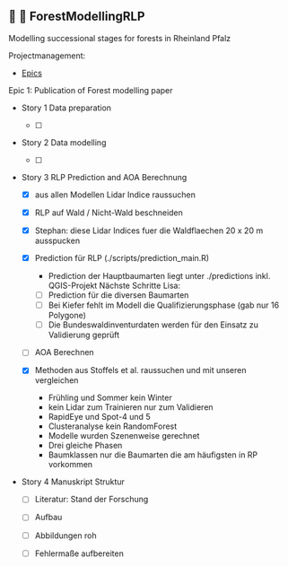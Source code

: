 ## :evergreen_tree: :deciduous_tree:	 ForestModellingRLP

Modelling successional stages for forests in Rheinland Pfalz

Projectmanagement:
* [Epics](https://github.com/envima/ForestModellingRLP/blob/master/projmngmt/Epics.md)

Epic 1: Publication of Forest modelling paper

* Story 1 Data preparation

    - [ ] 

* Story 2 Data modelling

    - [ ]

* Story 3 RLP Prediction and AOA Berechnung

    - [x] aus allen Modellen Lidar Indice raussuchen

    - [x] RLP auf Wald / Nicht-Wald beschneiden

    - [x] Stephan: diese Lidar Indices fuer die Waldflaechen 20 x 20 m ausspucken

    - [X] Prediction für RLP (./scripts/prediction_main.R)
        - Prediction der Hauptbaumarten liegt unter ./predictions inkl. QGIS-Projekt
        Nächste Schritte Lisa:
        - [ ] Prediction für die diversen Baumarten
        - [ ] Bei Kiefer fehlt im Modell die Qualifizierungsphase (gab nur 16 Polygone)
        - [ ] Die Bundeswaldinventurdaten werden für den Einsatz zu Validierung geprüft

    - [ ] AOA Berechnen

    - [x] Methoden aus Stoffels et al. raussuchen und mit unseren vergleichen
        - Frühling und Sommer kein Winter
        - kein Lidar zum Trainieren nur zum Validieren
        - RapidEye und Spot-4 und 5
        - Clusteranalyse kein RandomForest
        - Modelle wurden Szenenweise gerechnet
        - Drei gleiche Phasen
        - Baumklassen nur die Baumarten die am häufigsten in RP vorkommen

* Story 4 Manuskript Struktur

    - [ ] Literatur: Stand der Forschung

    - [ ] Aufbau

    - [ ] Abbildungen roh 

    - [ ] Fehlermaße aufbereiten


